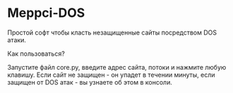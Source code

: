 # Meppci-DOS
Простой софт чтобы класть незащищенные сайты посредством DOS атаки.


Как пользоваться?

Запустите файл core.py, введите адрес сайта, потоки и нажмите любую клавишу.
Если сайт не защищен - он упадет в течении минуты, если защищен от DOS атак - вы узнаете об этом в консоли.
